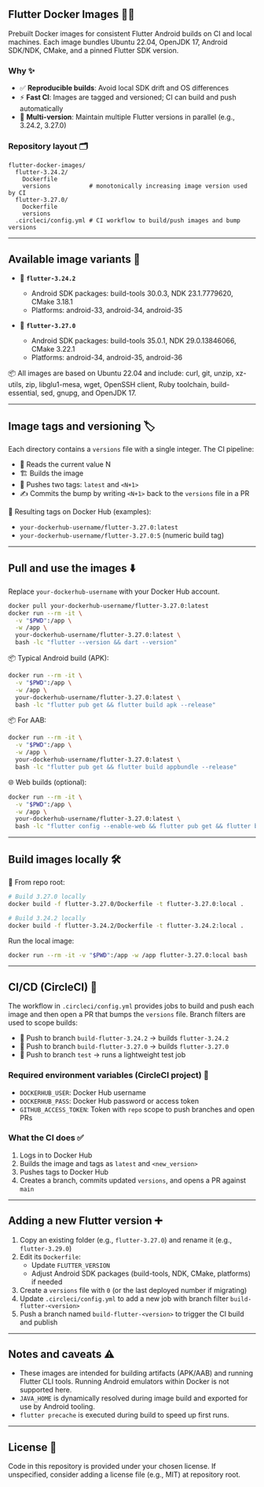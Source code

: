 ## Flutter Docker Images 🚀🐳

Prebuilt Docker images for consistent Flutter Android builds on CI and local machines. Each image bundles Ubuntu 22.04, OpenJDK 17, Android SDK/NDK, CMake, and a pinned Flutter SDK version.

### Why ✨
- ✅ **Reproducible builds**: Avoid local SDK drift and OS differences
- ⚡ **Fast CI**: Images are tagged and versioned; CI can build and push automatically
- 🔢 **Multi-version**: Maintain multiple Flutter versions in parallel (e.g., 3.24.2, 3.27.0)

### Repository layout 🗂️
```
flutter-docker-images/
  flutter-3.24.2/
    Dockerfile
    versions           # monotonically increasing image version used by CI
  flutter-3.27.0/
    Dockerfile
    versions
  .circleci/config.yml # CI workflow to build/push images and bump versions
```

---

## Available image variants 🧩

- 🎯 **`flutter-3.24.2`**
  - Android SDK packages: build-tools 30.0.3, NDK 23.1.7779620, CMake 3.18.1
  - Platforms: android-33, android-34, android-35

- 🎯 **`flutter-3.27.0`**
  - Android SDK packages: build-tools 35.0.1, NDK 29.0.13846066, CMake 3.22.1
  - Platforms: android-34, android-35, android-36

📦 All images are based on Ubuntu 22.04 and include: curl, git, unzip, xz-utils, zip, libglu1-mesa, wget, OpenSSH client, Ruby toolchain, build-essential, sed, gnupg, and OpenJDK 17.

---

## Image tags and versioning 🏷️

Each directory contains a `versions` file with a single integer. The CI pipeline:
- 🔎 Reads the current value N
- 🏗️ Builds the image
- 🚢 Pushes two tags: `latest` and `<N+1>`
- ✍️ Commits the bump by writing `<N+1>` back to the `versions` file in a PR

🐳 Resulting tags on Docker Hub (examples):
- `your-dockerhub-username/flutter-3.27.0:latest`
- `your-dockerhub-username/flutter-3.27.0:5` (numeric build tag)

---

## Pull and use the images ⬇️

Replace `your-dockerhub-username` with your Docker Hub account.

```bash
docker pull your-dockerhub-username/flutter-3.27.0:latest
docker run --rm -it \
  -v "$PWD":/app \
  -w /app \
  your-dockerhub-username/flutter-3.27.0:latest \
  bash -lc "flutter --version && dart --version"
```

📦 Typical Android build (APK):
```bash
docker run --rm -it \
  -v "$PWD":/app \
  -w /app \
  your-dockerhub-username/flutter-3.27.0:latest \
  bash -lc "flutter pub get && flutter build apk --release"
```

📦 For AAB:
```bash
docker run --rm -it \
  -v "$PWD":/app \
  -w /app \
  your-dockerhub-username/flutter-3.27.0:latest \
  bash -lc "flutter pub get && flutter build appbundle --release"
```

🌐 Web builds (optional):
```bash
docker run --rm -it \
  -v "$PWD":/app \
  -w /app \
  your-dockerhub-username/flutter-3.27.0:latest \
  bash -lc "flutter config --enable-web && flutter pub get && flutter build web"
```

---

## Build images locally 🛠️

📍 From repo root:
```bash
# Build 3.27.0 locally
docker build -f flutter-3.27.0/Dockerfile -t flutter-3.27.0:local .

# Build 3.24.2 locally
docker build -f flutter-3.24.2/Dockerfile -t flutter-3.24.2:local .
```

Run the local image:
```bash
docker run --rm -it -v "$PWD":/app -w /app flutter-3.27.0:local bash
```

---

## CI/CD (CircleCI) 🤖

The workflow in `.circleci/config.yml` provides jobs to build and push each image and then open a PR that bumps the `versions` file. Branch filters are used to scope builds:

- 🧭 Push to branch `build-flutter-3.24.2` → builds `flutter-3.24.2`
- 🧭 Push to branch `build-flutter-3.27.0` → builds `flutter-3.27.0`
- 🧭 Push to branch `test` → runs a lightweight test job

### Required environment variables (CircleCI project) 🔐
- `DOCKERHUB_USER`: Docker Hub username
- `DOCKERHUB_PASS`: Docker Hub password or access token
- `GITHUB_ACCESS_TOKEN`: Token with `repo` scope to push branches and open PRs

### What the CI does ✅
1. Logs in to Docker Hub
2. Builds the image and tags as `latest` and `<new_version>`
3. Pushes tags to Docker Hub
4. Creates a branch, commits updated `versions`, and opens a PR against `main`

---

## Adding a new Flutter version ➕

1. Copy an existing folder (e.g., `flutter-3.27.0`) and rename it (e.g., `flutter-3.29.0`)
2. Edit its `Dockerfile`:
   - Update `FLUTTER_VERSION`
   - Adjust Android SDK packages (build-tools, NDK, CMake, platforms) if needed
3. Create a `versions` file with `0` (or the last deployed number if migrating)
4. Update `.circleci/config.yml` to add a new job with branch filter `build-flutter-<version>`
5. Push a branch named `build-flutter-<version>` to trigger the CI build and publish

---

## Notes and caveats ⚠️

- These images are intended for building artifacts (APK/AAB) and running Flutter CLI tools. Running Android emulators within Docker is not supported here.
- `JAVA_HOME` is dynamically resolved during image build and exported for use by Android tooling.
- `flutter precache` is executed during build to speed up first runs.

---

## License 📄

Code in this repository is provided under your chosen license. If unspecified, consider adding a license file (e.g., MIT) at repository root.


